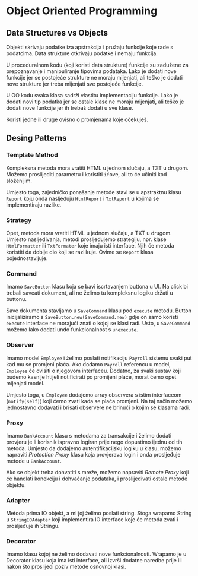 # Object Oriented Programming

## Data Structures vs Objects

Objekti skrivaju podatke iza apstrakcija i pružaju funkcije koje rade s podatcima. Data strukture otkrivaju podatke i nemaju funkcija.

U proceduralnom kodu (koji koristi data strukture) funkcije su zadužene za prepoznavanje i manipuliranje tipovima podataka. Lako je dodati nove funkcije jer se postojeće strukture ne moraju mijenjati, ali teško je dodati nove strukture jer treba mijenjati sve postojeće funkcije.

U OO kodu svaka klasa sadrži vlastitu implementaciju funkcije. Lako je dodati novi tip podatka jer se ostale klase ne moraju mijenjati, ali teško je dodati nove funkcije jer ih trebaš dodati u sve klase.

Koristi jedne ili druge ovisno o promjenama koje očekuješ.

## Desing Patterns

### Template Method

Kompleksna metoda mora vratiti HTML u jednom slučaju, a TXT u drugom. Možemo proslijediti parametru i koristiti `if`ove, ali to će učiniti kod složenijim.

Umjesto toga, zajedničko ponašanje metode stavi se u apstraktnu klasu `Report` koju onda nasljeđuju `HtmlReport` i `TxtReport` u kojima se implementiraju razlike.

### Strategy

Opet, metoda mora vratiti HTML u jednom slučaju, a TXT u drugom. Umjesto nasljeđivanja, metodi prosljeđujemo strategiju, npr. klase `HtmlFormatter` ili `TxtFormater` koje imaju isti interface. Njih će metoda koristiti da dobije dio koji se razlikuje. Ovime se `Report` klasa pojednostavljuje.

### Command

Imamo `SaveButton` klasu koja se bavi iscrtavanjem buttona u UI. Na click bi trebali saveati dokument, ali ne želimo tu kompleksnu logiku držati u buttonu.

Save dokumenta stavljamo u `SaveCommand` klasu pod `execute` metodu. Button inicijaliziramo s `SaveButton.new(SaveCommand.new)` gdje on samo koristi  `execute` interface ne morajući znati o kojoj se klasi radi. Usto, u `SaveCommand` možemo lako dodati undo funkcionalnost s `unexecute`.

### Observer

Imamo model `Employee` i želimo poslati notifikaciju `Payroll` sistemu svaki put kad mu se promjeni plaća. Ako dodamo `Payroll` referencu u model, `Employee` će ovisiti o njegovom interfaceu. Dodatno, za svaki sustav koji budemo kasnije htijeli notificirati po promijeni plaće, morat ćemo opet mijenjati model.

Umjesto toga, u `Employee` dodajemo array observera s istim interfaceom (`notify(self)`) koji ćemo zvati kada se plaća promjeni. Na taj način možemo jednostavno dodavati i brisati observere ne brinući o kojim se klasama radi.

### Proxy

Imamo `BankAccount` klasu s metodama za transakcije i želimo dodati provjeru je li korisnik ispravno logiran prije nego dopustimo ijednu od tih metoda. Umjesto da dodajemo autentifikacijsku logiku u klasu, možemo napraviti *Protection Proxy* klasu koja provjerava login i onda prosljeđuje metode u `BankAccount`.

Ako se objekt treba dohvatiti s mreže, možemo napraviti *Remote Proxy* koji će handlati konekciju i dohvaćanje podataka, i proslijeđivati ostale metode objektu.

### Adapter

Metoda prima IO objekt, a mi joj želimo poslati string. Stoga wrapamo String u `StringIOAdapter` koji implementira IO interface koje će metoda zvati i prosljeđuje ih Stringu.

### Decorator

Imamo klasu kojoj ne želimo dodavati nove funkcionalnosti. Wrapamo je u Decorator klasu koja ima isti interface, ali izvrši dodatne naredbe prije ili nakon što proslijedi poziv metode osnovnoj klasi.

